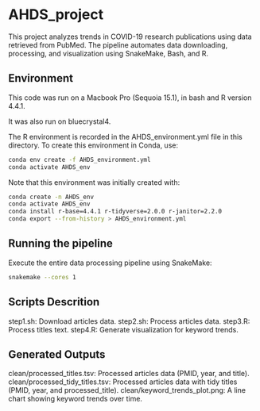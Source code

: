 # AHDS_project

This project analyzes trends in COVID-19 research publications using data retrieved from PubMed. The pipeline automates data downloading, processing, and visualization using SnakeMake, Bash, and R.

## **Environment**

This code was run on a Macbook Pro (Sequoia 15.1), in bash and R version 4.4.1.

It was also run on bluecrystal4.

The R environment is recorded in the AHDS_environment.yml file in this directory. To create this environment in Conda, use:

```bash
conda env create -f AHDS_environment.yml
conda activate AHDS_env
```

Note that this environment was initially created with:

```bash
conda create -n AHDS_env
conda activate AHDS_env
conda install r-base=4.4.1 r-tidyverse=2.0.0 r-janitor=2.2.0
conda export --from-history > AHDS_environment.yml
```

## **Running the pipeline**

Execute the entire data processing pipeline using SnakeMake:

```bash
snakemake --cores 1
```

## **Scripts Descrition**

step1.sh: Download articles data.
step2.sh: Process articles data.
step3.R: Process titles text.
step4.R: Generate visualization for keyword trends.

## **Generated Outputs**

clean/processed_titles.tsv: Processed articles data (PMID, year, and title).
clean/processed_tidy_titles.tsv: Processed articles data with tidy titles (PMID, year, and processed_title).
clean/keyword_trends_plot.png: A line chart showing keyword trends over time.



